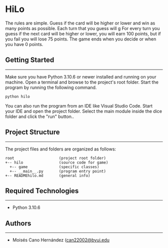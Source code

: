 # HiLo
The rules are simple. Guess if the card will be higher or lower and win as many points as possible. 
Each turn that you guess will g
For every turn you guess if the next card will be higher or lower, you will earn 100 points, but if you fail you will lose 75 points. The game ends when you decide or when you have 0 points.

## Getting Started
---
Make sure you have Python 3.10.6 or newer installed and running on your machine. Open a terminal and 
browse to the project's root folder. Start the program by running the following command.
```
python hilo
```
You can also run the program from an IDE like Visual Studio Code. Start your IDE and open the 
project folder. Select the main module inside the dice folder and click the "run" button..

## Project Structure
---
The project files and folders are organized as follows:
```
root                    (project root folder)
+-- hilo                (source code for game)
  +-- game              (specific classes)
  +-- __main__.py       (program entry point)
+-- READMEhilo.md       (general info)
```

## Required Technologies
---
* Python 3.10.6

## Authors
---
* Moisés Cano Hernández (can22002@byui.edu
